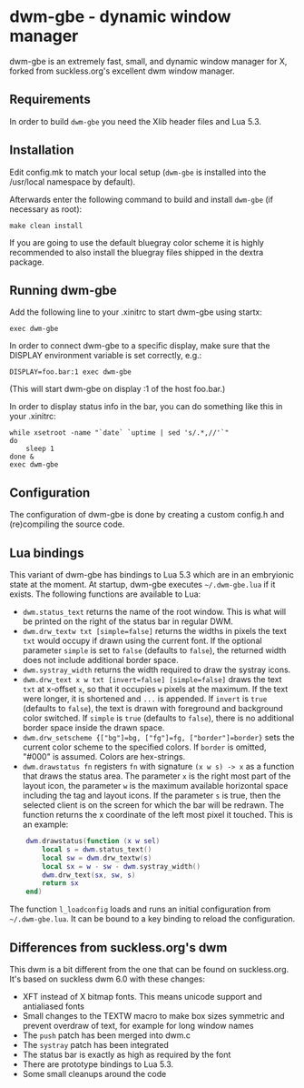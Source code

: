 dwm-gbe - dynamic window manager
============================
dwm-gbe is an extremely fast, small, and dynamic window manager for X, forked
from suckless.org's excellent dwm window manager.

Requirements
------------
In order to build `dwm-gbe` you need the Xlib header files and Lua 5.3.

Installation
------------
Edit config.mk to match your local setup (`dwm-gbe` is installed into the
/usr/local namespace by default).

Afterwards enter the following command to build and install `dwm-gbe` (if
necessary as root):

    make clean install

If you are going to use the default bluegray color scheme it is highly
recommended to also install the bluegray files shipped in the dextra package.

Running dwm-gbe
---------------
Add the following line to your .xinitrc to start dwm-gbe using startx:

    exec dwm-gbe

In order to connect dwm-gbe to a specific display, make sure that the DISPLAY
environment variable is set correctly, e.g.:

    DISPLAY=foo.bar:1 exec dwm-gbe

(This will start dwm-gbe on display :1 of the host foo.bar.)

In order to display status info in the bar, you can do something like this in
your .xinitrc:

    while xsetroot -name "`date` `uptime | sed 's/.*,//'`"
    do
        sleep 1
    done &
    exec dwm-gbe


Configuration
-------------
The configuration of dwm-gbe is done by creating a custom config.h and
(re)compiling the source code.

Lua bindings
------------
This variant of dwm-gbe has bindings to Lua 5.3 which are in an embryionic state
at the moment. At startup, dwm-gbe executes `~/.dwm-gbe.lua` if it exists. The
following functions are available to Lua:

* `dwm.status_text` returns the name of the root window. This is what will be
  printed on the right of the status bar in regular DWM.
* `dwm.drw_textw txt [simple=false]` returns the widths in pixels the text
  `txt` would occupy if drawn using the current font. If the optional parameter
  `simple` is set to `false` (defaults to `false`), the returned width does not
  include additional border space.
* `dwm.systray_width` returns the width required to draw the systray icons.
* `dwm.drw_text x w txt [invert=false] [simple=false]` draws the text `txt` at
  x-offset `x`, so that it occupies `w` pixels at the maximum. If the text were
  longer, it is shortened and `...` is appended. If `invert` is `true` (defaults
  to `false`), the text is drawn with foreground and background color switched.
  If `simple` is `true` (defaults to `false`), there is no additional border
  space inside the drawn space.
* `dwm.drw_setscheme {["bg"]=bg, ["fg"]=fg, ["border"]=border}` sets the
  current color scheme to the specified colors. If `border` is omitted, "#000"
  is assumed. Colors are hex-strings.
* `dwm.drawstatus fn` registers `fn` with signature `(x w s) -> x` as a function
  that draws the status area. The parameter `x` is the right most part of the
  layout icon, the parameter `w` is the maximum available horizontal space
  including the tag and layout icons. If the parameter `s` is true, then the
  selected client is on the screen for which the bar will be redrawn. The
  function returns the x coordinate of the left most pixel it touched. This is
  an example:

```lua
    dwm.drawstatus(function (x w sel)
        local s = dwm.status_text()
        local sw = dwm.drw_textw(s)
        local sx = w - sw - dwm.systray_width()
        dwm.drw_text(sx, sw, s)
        return sx
    end)
```

The function `l_loadconfig` loads and runs an initial configuration from
`~/.dwm-gbe.lua`. It can be bound to a key binding to reload the configuration.

Differences from suckless.org's dwm
-----------------------------------
This dwm is a bit different from the one that can be found on suckless.org. It's
based on suckless dwm 6.0 with these changes:

* XFT instead of X bitmap fonts. This means unicode support and antialiased
  fonts
* Small changes to the TEXTW macro to make box sizes symmetric and prevent
  overdraw of text, for example for long window names
* The `push` patch has been merged into dwm.c
* The `systray` patch has been integrated
* The status bar is exactly as high as required by the font
* There are prototype bindings to Lua 5.3.
* Some small cleanups around the code
